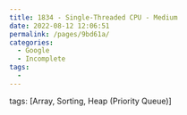 ```yaml
---
title: 1834 - Single-Threaded CPU - Medium
date: 2022-08-12 12:06:51
permalink: /pages/9bd61a/
categories:
  - Google
  - Incomplete
tags:
  - 
---
```

tags: [Array, Sorting, Heap (Priority Queue)]